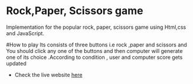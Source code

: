 # Rock,Paper, Scissors game
Implementation for the popular rock, paper, scissors game using Html,css and JavaScript.

#How to play 
Its consists of three buttons i.e rock ,paper and scissors and You should click any one of the buttons and then computer will generate 
one of its choice .According to condition , user and computer score gets updated


- Check the live website [here](https://tusharjoshi1703.github.io/rockpaperscissor)
